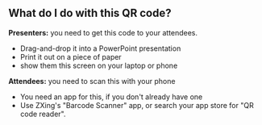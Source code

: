 What do I do with this QR code?
-------------------------------

**Presenters:** you need to get this code to your attendees.

- Drag-and-drop it into a PowerPoint presentation
- Print it out on a piece of paper
- show them this screen on your laptop or phone

**Attendees:** you need to scan this with your phone

- You need an app for this, if you don't already have one
- Use ZXing's "Barcode Scanner" app, or search your app store for "QR code reader".

